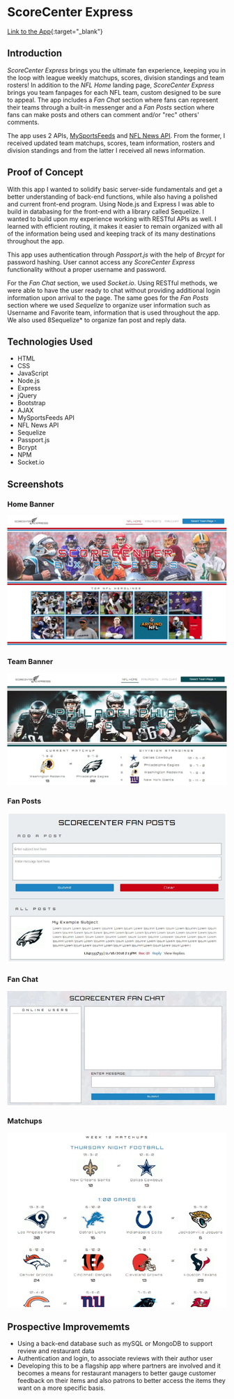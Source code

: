 # ScoreCenter Express

[Link to the App](http://scorecenterexpress.herokuapp.com){:target="_blank"}


## Introduction

*ScoreCenter Express* brings you the ultimate fan experience, keeping you in the loop with league weekly matchups, scores, division standings and team rosters! In addition to the *NFL Home* landing page, *ScoreCenter Express* brings you team fanpages for each NFL team, custom designed to be sure to appeal. The app includes a *Fan Chat* section where fans can represent their teams through a built-in messenger and a *Fan Posts* section where fans can make posts and others can comment and/or "rec" others' comments.

The app uses 2 APIs, [MySportsFeeds](MySportsFeeds.com) and [NFL News API](Newsapi.org/s/nfl-news-api). From the former, I received updated team matchups, scores, team information, rosters and division standings and from the latter I received all news information.


## Proof of Concept

With this app I wanted to solidify basic server-side fundamentals and get a better understanding of back-end functions, while also having a polished and current front-end program. Using Node.js and Express I was able to build in databasing for the front-end with a library called Sequelize. I wanted to build upon my experience working with RESTful APIs as well. I learned with efficient routing, it makes it easier to remain organized with all of the information being used and keeping track of its many destinations throughout the app.

This app uses authentication through *Passport.js* with the help of *Brcypt* for password hashing. User cannot access any *ScoreCenter Express* functionality without a proper username and password.

For the *Fan Chat* section, we used *Socket.io*. Using RESTful methods, we were able to have the user ready to chat without providing additional login information upon arrival to the page. The same goes for the *Fan Posts* section where we used *Sequelize* to organize user information such as Username and Favorite team, information that is used throughout the app. We also used 8Sequelize* to organize fan post and reply data.


## Technologies Used

* HTML
* CSS
* JavaScript
* Node.js
* Express
* jQuery
* Bootstrap
* AJAX
* MySportsFeeds API
* NFL News API
* Sequelize
* Passport.js
* Bcrypt
* NPM
* Socket.io


## Screenshots

### Home Banner
![Home Banner](public/photos/screenshot4.JPG)

### Team Banner
![Team Banner](public/photos/screenshot1.JPG)

### Fan Posts
![Fan Posts](public/photos/screenshot2.JPG)

### Fan Chat
![Fan Chat](public/photos/screenshot3.JPG)

### Matchups
![Matchups](public/photos/screenshot5.JPG)



## Prospective Improvememts

* Using a back-end database such as mySQL or MongoDB to support review and restaurant data
* Authentication and login, to associate reviews with their author user
* Developing this to be a flagship app where partners are involved and it becomes a means for restaurant managers to better gauge customer feedback on their items and also patrons to better access the items they want on a more specific basis.
